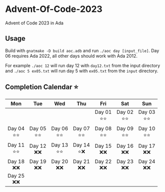 # Advent-Of-Code-2023
Advent of Code 2023 in Ada

## Usage
Build with `gnatmake -D build aoc.adb` and run `./aoc day [input_file]`. Day 06 requires Ada 2022, all other days should work with Ada 2012.

For example `./aoc 12` will run day 12 with `day12.txt` from the input directory and `./aoc 5 ex05.txt` will run day 5 with `ex05.txt` from the `input` directory.

## Completion Calendar ⭐
| Mon | Tue | Wed | Thu | Fri | Sat | Sun |
|:---:|:---:|:---:|:---:|:---:|:---:|:---:|
|     |     |     |     | Day 01 <br> ⭐⭐ | Day 02 <br> ⭐⭐| Day 03 <br> ⭐⭐ |
| Day 04 <br> ⭐⭐ | Day 05 <br> ⭐⭐ | Day 06 <br> ⭐⭐ | Day 07 <br> ⭐⭐ | Day 08 <br> ⭐⭐ | Day 09 <br> ⭐⭐ | Day 10 <br> ⭐⭐ |
| Day 11 <br> ⭐⭐ | Day 12 <br> ❌❌ | Day 13 <br> ⭐⭐ | Day 14 <br> ⭐❌ | Day 15 <br> ❌❌ | Day 16 <br> ❌❌ | Day 17 <br> ❌❌ |
| Day 18 <br> ❌❌ | Day 19 <br> ❌❌ | Day 20 <br> ❌❌ | Day 21 <br> ❌❌ | Day 22 <br> ❌❌ | Day 23 <br> ❌❌ | Day 24 <br> ❌❌ |
| Day 25 <br> ❌❌ |

